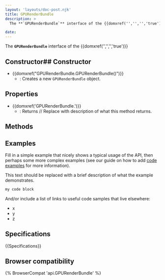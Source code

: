 ```yaml
---
layout: 'layouts/doc-post.njk'
title: GPURenderBundle
description: >
  The **`GPURenderBundle`** interface of the {{domxref('','','','true')}} 

date: 
---
```


The **`GPURenderBundle`** interface of the {{domxref('','','','true')}} 





 ## Constructor## Constructor

- {{domxref("GPURenderBundle.GPURenderBundle()")}}
  - : Creates a new `GPURenderBundle` object.



## Properties

- {{domxref('GPURenderBundle.')}}
  - : Returns // Replace with description of what this method returns.

## Methods



## Examples

Fill in a simple example that nicely shows a typical usage of the API, then perhaps some more complex examples (see our guide on how to add [code examples](/en-US/docs/MDN/Contribute/Structures/Code_examples) for more information).

This text should be replaced with a brief description of what the example demonstrates.

```js
my code block
```

And/or include a list of links to useful code samples that live elsewhere:

*   x
*   y
*   z

## Specifications

{{Specifications}}

## Browser compatibility

{% BrowserCompat 'api.GPURenderBundle' %}

